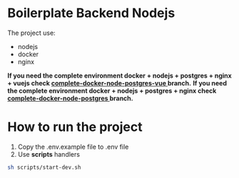 # Boilerplate Backend Nodejs

The project use:

- nodejs
- docker
- nginx

**If you need the complete environment docker + nodejs + postgres + nginx + vuejs check [ complete-docker-node-postgres-vue ](https://github.com/boobo94/boilerplate-backend-nodejs/tree/complete-docker-node-postgres-vue) branch.**
**If you need the complete environment docker + nodejs + postgres + nginx check [ complete-docker-node-postgres ](https://github.com/boobo94/boilerplate-backend-nodejs/tree/complete-docker-node-postgres) branch.**

# How to run the project

1. Copy the .env.example file to .env file
2. Use **scripts** handlers

```sh
sh scripts/start-dev.sh
```
